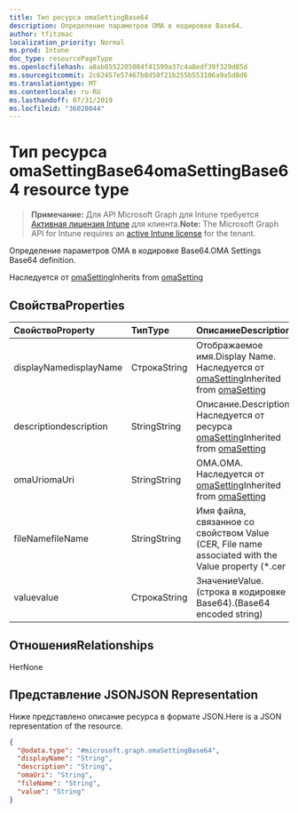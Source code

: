 ```yaml
---
title: Тип ресурса omaSettingBase64
description: Определение параметров OMA в кодировке Base64.
author: tfitzmac
localization_priority: Normal
ms.prod: Intune
doc_type: resourcePageType
ms.openlocfilehash: a8ab8552205084f41599a37c4a8edf39f329d85d
ms.sourcegitcommit: 2c62457e57467b8d50f21b255b553106a9a5d8d6
ms.translationtype: MT
ms.contentlocale: ru-RU
ms.lasthandoff: 07/31/2019
ms.locfileid: "36028044"
---
```

# <a name="omasettingbase64-resource-type"></a><span data-ttu-id="38c4d-103">Тип ресурса omaSettingBase64</span><span class="sxs-lookup"><span data-stu-id="38c4d-103">omaSettingBase64 resource type</span></span>

> <span data-ttu-id="38c4d-104">**Примечание:** Для API Microsoft Graph для Intune требуется [Активная лицензия Intune](https://go.microsoft.com/fwlink/?linkid=839381) для клиента.</span><span class="sxs-lookup"><span data-stu-id="38c4d-104">**Note:** The Microsoft Graph API for Intune requires an [active Intune license](https://go.microsoft.com/fwlink/?linkid=839381) for the tenant.</span></span>

<span data-ttu-id="38c4d-105">Определение параметров OMA в кодировке Base64.</span><span class="sxs-lookup"><span data-stu-id="38c4d-105">OMA Settings Base64 definition.</span></span>


<span data-ttu-id="38c4d-106">Наследуется от [omaSetting](../resources/intune-deviceconfig-omasetting.md)</span><span class="sxs-lookup"><span data-stu-id="38c4d-106">Inherits from [omaSetting](../resources/intune-deviceconfig-omasetting.md)</span></span>

## <a name="properties"></a><span data-ttu-id="38c4d-107">Свойства</span><span class="sxs-lookup"><span data-stu-id="38c4d-107">Properties</span></span>
|<span data-ttu-id="38c4d-108">Свойство</span><span class="sxs-lookup"><span data-stu-id="38c4d-108">Property</span></span>|<span data-ttu-id="38c4d-109">Тип</span><span class="sxs-lookup"><span data-stu-id="38c4d-109">Type</span></span>|<span data-ttu-id="38c4d-110">Описание</span><span class="sxs-lookup"><span data-stu-id="38c4d-110">Description</span></span>|
|:---|:---|:---|
|<span data-ttu-id="38c4d-111">displayName</span><span class="sxs-lookup"><span data-stu-id="38c4d-111">displayName</span></span>|<span data-ttu-id="38c4d-112">Строка</span><span class="sxs-lookup"><span data-stu-id="38c4d-112">String</span></span>|<span data-ttu-id="38c4d-113">Отображаемое имя.</span><span class="sxs-lookup"><span data-stu-id="38c4d-113">Display Name.</span></span> <span data-ttu-id="38c4d-114">Наследуется от [omaSetting](../resources/intune-deviceconfig-omasetting.md)</span><span class="sxs-lookup"><span data-stu-id="38c4d-114">Inherited from [omaSetting](../resources/intune-deviceconfig-omasetting.md)</span></span>|
|<span data-ttu-id="38c4d-115">description</span><span class="sxs-lookup"><span data-stu-id="38c4d-115">description</span></span>|<span data-ttu-id="38c4d-116">String</span><span class="sxs-lookup"><span data-stu-id="38c4d-116">String</span></span>|<span data-ttu-id="38c4d-117">Описание.</span><span class="sxs-lookup"><span data-stu-id="38c4d-117">Description.</span></span> <span data-ttu-id="38c4d-118">Наследуется от ресурса [omaSetting](../resources/intune-deviceconfig-omasetting.md)</span><span class="sxs-lookup"><span data-stu-id="38c4d-118">Inherited from [omaSetting](../resources/intune-deviceconfig-omasetting.md)</span></span>|
|<span data-ttu-id="38c4d-119">omaUri</span><span class="sxs-lookup"><span data-stu-id="38c4d-119">omaUri</span></span>|<span data-ttu-id="38c4d-120">String</span><span class="sxs-lookup"><span data-stu-id="38c4d-120">String</span></span>|<span data-ttu-id="38c4d-121">OMA.</span><span class="sxs-lookup"><span data-stu-id="38c4d-121">OMA.</span></span> <span data-ttu-id="38c4d-122">Наследуется от [omaSetting](../resources/intune-deviceconfig-omasetting.md)</span><span class="sxs-lookup"><span data-stu-id="38c4d-122">Inherited from [omaSetting](../resources/intune-deviceconfig-omasetting.md)</span></span>|
|<span data-ttu-id="38c4d-123">fileName</span><span class="sxs-lookup"><span data-stu-id="38c4d-123">fileName</span></span>|<span data-ttu-id="38c4d-124">String</span><span class="sxs-lookup"><span data-stu-id="38c4d-124">String</span></span>|<span data-ttu-id="38c4d-125">Имя файла, связанное со свойством Value (CER, </span><span class="sxs-lookup"><span data-stu-id="38c4d-125">File name associated with the Value property (\*.cer</span></span> | <span data-ttu-id="38c4d-126">\*. CRT</span><span class="sxs-lookup"><span data-stu-id="38c4d-126">\*.crt</span></span> | <span data-ttu-id="38c4d-127">\*. p7b</span><span class="sxs-lookup"><span data-stu-id="38c4d-127">\*.p7b</span></span> | <span data-ttu-id="38c4d-128">\*. bin).</span><span class="sxs-lookup"><span data-stu-id="38c4d-128">\*.bin).</span></span>|
|<span data-ttu-id="38c4d-129">value</span><span class="sxs-lookup"><span data-stu-id="38c4d-129">value</span></span>|<span data-ttu-id="38c4d-130">Строка</span><span class="sxs-lookup"><span data-stu-id="38c4d-130">String</span></span>|<span data-ttu-id="38c4d-131">Значение</span><span class="sxs-lookup"><span data-stu-id="38c4d-131">Value.</span></span> <span data-ttu-id="38c4d-132">(строка в кодировке Base64).</span><span class="sxs-lookup"><span data-stu-id="38c4d-132">(Base64 encoded string)</span></span>|

## <a name="relationships"></a><span data-ttu-id="38c4d-133">Отношения</span><span class="sxs-lookup"><span data-stu-id="38c4d-133">Relationships</span></span>
<span data-ttu-id="38c4d-134">Нет</span><span class="sxs-lookup"><span data-stu-id="38c4d-134">None</span></span>

## <a name="json-representation"></a><span data-ttu-id="38c4d-135">Представление JSON</span><span class="sxs-lookup"><span data-stu-id="38c4d-135">JSON Representation</span></span>
<span data-ttu-id="38c4d-136">Ниже представлено описание ресурса в формате JSON.</span><span class="sxs-lookup"><span data-stu-id="38c4d-136">Here is a JSON representation of the resource.</span></span>
<!-- {
  "blockType": "resource",
  "@odata.type": "microsoft.graph.omaSettingBase64"
}
-->
``` json
{
  "@odata.type": "#microsoft.graph.omaSettingBase64",
  "displayName": "String",
  "description": "String",
  "omaUri": "String",
  "fileName": "String",
  "value": "String"
}
```



